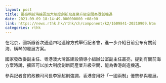```yaml
---
layout: post
title: 叢亮稱前海擴區加大制度創新及產業升級空間為港創機遇
date: 2021-09-09 18:14:49.000000000 +08:00
link: https://news.rthk.hk/rthk/ch/component/k2/1609841-20210909.htm
categories: rthk
---
```


在北京，國新辦首次通過四地連線方式舉行記者會，進一步介紹日前公布有關前海、橫琴的發展方案。

國家發改委副主任、粵港澳大灣區建設領導小組辦公室副主任叢亮，提到有關前海方案時說，擴區可以加大制度創新同產業升級空間，能為香港創造機遇。

參與記者會的政務司司長李家超則強調，香港會用好「一國兩制」優勢參與發展。
